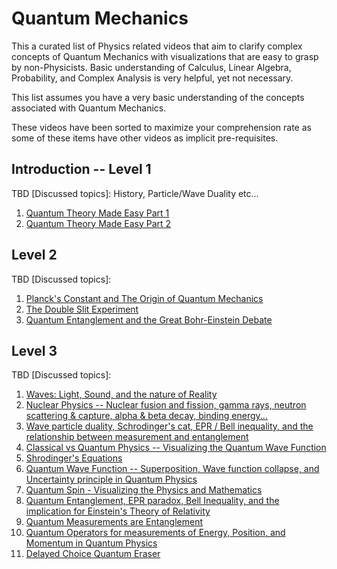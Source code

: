 # Quantum Mechanics
This a curated list of Physics related videos that aim to clarify complex concepts of Quantum Mechanics with visualizations that are easy to grasp by non-Physicists. Basic understanding of Calculus, Linear Algebra, Probability, and Complex Analysis is very helpful, yet not necessary.

This list assumes you have a very basic understanding of the concepts associated with Quantum Mechanics.

These videos have been sorted to maximize your comprehension rate as some of these items have other videos as implicit pre-requisites.

## Introduction -- Level 1
TBD [Discussed topics]: History, Particle/Wave Duality etc...

1. [Quantum Theory Made Easy Part 1](https://www.youtube.com/watch?v=e5_V78SWGF0)
2. [Quantum Theory Made Easy Part 2](https://www.youtube.com/watch?v=FlIrgE5T_g0)

## Level 2
TBD [Discussed topics]:

1. [Planck's Constant and The Origin of Quantum Mechanics](https://www.youtube.com/watch?v=tQSbms5MDvY)
2. [The Double Slit Experiment](https://www.youtube.com/watch?v=p-MNSLsjjdo)
3. [Quantum Entanglement and the Great Bohr-Einstein Debate](https://www.youtube.com/watch?v=tafGL02EUOA)

## Level 3
TBD [Discussed topics]:

1. [Waves: Light, Sound, and the nature of Reality](https://www.youtube.com/watch?v=Io-HXZTepH4)
2. [Nuclear Physics -- Nuclear fusion and fission, gamma rays, neutron scattering & capture, alpha & beta decay, binding energy...](https://www.youtube.com/watch?v=r40h66qiF5I)
3. [Wave particle duality, Schrodinger's cat, EPR / Bell inequality, and the relationship between measurement and entanglement](https://www.youtube.com/watch?v=iVpXrbZ4bnU)
4. [Classical vs Quantum Physics -- Visualizing the Quantum Wave Function](https://www.youtube.com/watch?v=p7bzE1E5PMY)
5. [Shrodinger's Equations](https://www.youtube.com/watch?v=jvvkomcmyuo)
6. [Quantum Wave Function -- Superposition, Wave function collapse, and Uncertainty principle in Quantum Physics](https://www.youtube.com/watch?v=KKr91v7yLcM)
7. [Quantum Spin - Visualizing the Physics and Mathematics](https://www.youtube.com/watch?v=3k5IWlVdMbo)
8. [Quantum Entanglement, EPR paradox, Bell Inequality, and the implication for Einstein's Theory of Relativity](https://www.youtube.com/watch?v=v657Ylwh-_k)
9. [Quantum Measurements are Entanglement](https://www.youtube.com/watch?v=sFRdVj4rrAE)
10. [Quantum Operators for measurements of Energy, Position, and Momentum in Quantum Physics](https://www.youtube.com/watch?v=LZie2QC5Jbc)
11. [Delayed Choice Quantum Eraser](https://www.youtube.com/watch?v=SzAQ36b9dzs)